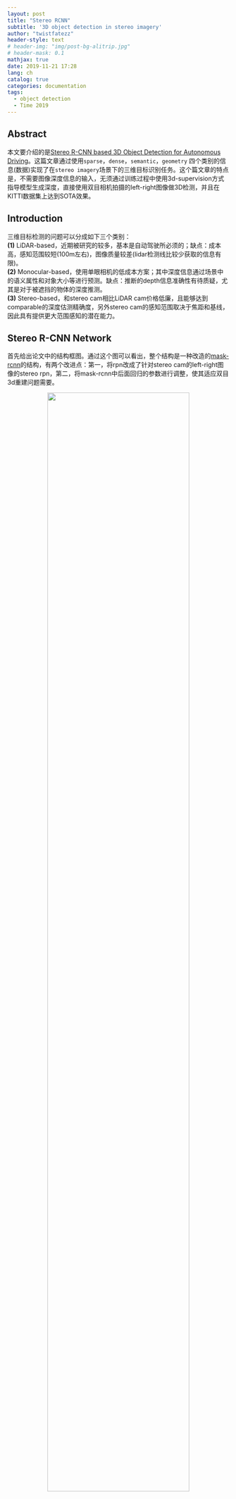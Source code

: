 ```yaml
---
layout: post
title: "Stereo RCNN"
subtitle: '3D object detection in stereo imagery'
author: "twistfatezz"
header-style: text
# header-img: "img/post-bg-alitrip.jpg"
# header-mask: 0.1
mathjax: true
date: 2019-11-21 17:28 
lang: ch 
catalog: true 
categories: documentation
tags:
  - object detection 
  - Time 2019
---
```

## Abstract
本文要介绍的是[Stereo R-CNN based 3D Object Detection for Autonomous Driving](https://arxiv.org/pdf/1902.09738.pdf)。这篇文章通过使用`sparse`，`dense`，`semantic`，`geometry` 四个类别的信息(数据)实现了在`stereo imagery`场景下的三维目标识别任务。这个篇文章的特点是，不需要图像深度信息的输入，无须通过训练过程中使用3d-supervision方式指导模型生成深度，直接使用双目相机拍摄的left-right图像做3D检测，并且在KITTI数据集上达到SOTA效果。

## Introduction
三维目标检测的问题可以分成如下三个类别：<br>
**(1)** LiDAR-based，近期被研究的较多，基本是自动驾驶所必须的；缺点：成本高，感知范围较短(100m左右)，图像质量较差(lidar检测线比较少获取的信息有限)。 <br>
**(2)** Monocular-based，使用单眼相机的低成本方案；其中深度信息通过场景中的语义属性和对象大小等进行预测。缺点：推断的depth信息准确性有待质疑，尤其是对于被遮挡的物体的深度推测。<br>
**(3)** Stereo-based，和stereo cam相比LiDAR cam价格低廉，且能够达到comparable的深度估测精确度，另外stereo cam的感知范围取决于焦距和基线，因此具有提供更大范围感知的潜在能力。<br>


## Stereo R-CNN Network 
首先给出论文中的结构框图。通过这个图可以看出，整个结构是一种改造的[mask-rcnn](/documentation/2019/10/16/post-mask-rcnn/)的结构，有两个改进点：第一，将rpn改成了针对stereo cam的left-right图像的stereo rpn，第二，将mask-rcnn中后面回归的参数进行调整，使其适应双目3d重建问题需要。
<center><img src="/img/in-post/stereo_rcnn/structure.pdf" width="80%"></center>

### Stereo RPN
rpn用于分类和回归的不同任务相关的bbox如下图。
<center><img src="/img/in-post/stereo_rcnn/gt_bbox.pdf" width="80%"></center>

**objectness classification** <br>
取$$left\_gt\_bbox\cup right\_gt\_bbox=union\_bbox$$作为目标框 <br>
$$positive\_anchor:$$ $$iou(anchor,union\_bbox)>0.7$$ <br>
$$negtive\_anchor: iou(anchor,union\_bbox)<0.3$$ <br>

**stereo bbox regression** <br>
左边右边的bbox分别有自己的水平位置和宽度，但是共享一组垂直位置和高度(左目和右目图像在垂直方向已经经过对齐)
$$left\_gt\_bbox$$和$$right\_gt\_bbox$$均作为目标框 <br>
待回归参数：$$\left [u,w,u',w',v,h \right]$$，<br>
参数含义：$$\left[ left\_bbox\_x, left\_bbox\_width, right\_bbox\_x, right\_bbox\_width, bbox\_y, height \right]$$ <br>

最后分别在左侧和右侧roi上使用NMS以减少冗余，训练时左右两侧nms取top_2000，测试时候，nms取top_300。

### Stereo R-CNN

**[Stereo Regression]**
stereo reg branch中分别预测4个量：<br>
**(1)** object_class <br> 

**(2)** stereo_bbox，其中正负样本的定义为：<br>
正样本: $$iou(gt\_left\_bbox,left\_roi)>0.5 \; \& \& \; iou(gt\_right\_bbox,right\_roi)>0.5$$ <br>
负样本: $$max(iou(gt\_left\_bbox,left\_roi), iou(gt\_right\_bbox,right\_roi)) \in [0.5,0.1)$$

**(3)** dimension，先统计平均的尺寸作为基准值，然后网络回归的是相对量 <br>

**(4)** viewpoint_angle，如下图所示 <br>
<center><img src="/img/in-post/stereo_rcnn/angle.pdf" width="40%"></center>
$\theta$为相机坐标系下的朝向角(orientation)，$\beta$为相机中心点下的方位角(azimuth)，viewpoint_angle不是$\theta$不能够通过相机拍摄图像中直接观察得到，回归的量是视野角(viewpoint angle)，定义为$$\alpha=\theta+\beta$$，其中 $$\beta=arctan(−\frac{x_c}{z_c})$$$$(x,z是摄像机坐标系的数值)$$，并且考虑到连续性，回归量为 $$\left[ sin\alpha,cos\alpha \right ]$$。关于为什么要回归视野角而不是朝向角，参见原论文中的描述：

> In some cases where less than two side-surfaces can be completely observed and no perspective keypoint up (e.g., truncation, orthographic projection), the orientation and dimensions are unobservable from pure geometry constraints. We use the viewpoint angle α to compensate the unobservable states. <br> [`explain:`]即在某些情况下，只能看到少于两个侧面的物体，此时朝向角无法计算，因此通过回归在3d坐标中的视野角(在2d图像中观察不到)是有必要的。



**[Keypoint Prediction]**
只有双目图像中左边的图像对应的网络中的roi用于产生相应的图像的keypoints。
<center><img src="/img/in-post/stereo_rcnn/keypoint.pdf" width="60%"></center>

**(1) 3d semantic keypoints** 世界坐标系中的汽车中的四个角点 <br>
**(2) boundary keypoints** 图像坐标系中汽车的2d_bbox的左下和右下两个角点 <br>
**(3) perspective keypoints** 透视关键点，图像坐标系中位于两个boundary keypoints之间的反应物体3d透视信息的点 <br>
**(4) details** 类似mask-rcnn，在keypoint检测用的$6\times 28\times 28$的feature map的基础上，因为关键点只有图像坐标$u$方向才提供了额外的信息，所以对上述feature map中每列进行累加，最终输出$6\times 28$的向量。前面的4个通道($4\times 28$)代表了4个世界坐标系中的`3d semantic keypoints`投影到$u$坐标下形成一个`perspective keypoint`的概率，对$4\times 28$应用softmax就得到了是哪一个`semantic keypoint`产生了`perspective keypoint`以及产生的`perspective keypoint`的$u$方向坐标，后2个通道($2\times 28$)代表该$u$坐标是左右`boundary keypoints`的概率，分别对每个$1\times 28$应用softmax，就可以得到两个边缘角点的坐标。

### Dense 3D Box Alignment
这一部分介绍利用已知的2d信息获取3d_bbox的方式。3d_bbox状态可以用$$x=\left \{x,y,z,\theta \right\}$$和$w,h,l$表示，分别表示3d中心位置和相机坐标系下的朝向角。那么给定左右2d_bbox，perspective_bbox和dimension，可以通过最小化2d_bbox和keypoint和3d_bbox产生的投影之间的误差来求解相应的模型参数。

立体框和透视关键点中提取了七个测量值：$$z=\left \{u_l，v_t，u_r，v_b，u'_l，u'_r，u_p \right \}$$，分别代表left_2d_bbox的left，top，right，bottom的坐标，right_2d_bbox的左右边缘点perspective_keypoint的$u$方向坐标。给定透视关键点，结合2d_bbox中的边缘信息，可以推断出3d_bbox和2d_bbox之间的关系(如下图)。
<center><img src="/img/in-post/stereo_rcnn/projection.pdf" width="80%"></center>

用$b$代表stereo cam的基线长度，$w,h,l$表示回归的3d_bbox的$width,height,length$，由于所有的keypoint信息都是来自左目，所以$$\left \{\frac{w}{2},\frac{l}{2} \right \}$$的符号根据3d_bbox的角度$\theta$进行相应的改变。

left_2d_bbox的左上点的坐标为$(u_l,v_t)$，则根据3d世界坐标系到3d相机坐标系再到3d图像坐标系之间的透视投影关系得到：
$$
\left[\begin{array}{c}{u_{l}} \\ {v_{t}} \\ {1}\end{array}\right]=K \cdot\left[\begin{array}{c}{x_{\text {cam}}^{t l}} \\ {y_{\text {cam}}^{t l}} \\ {z_{\text {cam}}^{t l}}\end{array}\right] \doteq K \cdot T_{\text {cam}}^{o b j} \cdot\left[\begin{array}{c}{x_{o b j}^{t l}} \\ {y_{o b j}^{t l}} \\ {z_{o b j}^{t l}}\end{array}\right]=\left[\begin{array}{c}{x} \\ {y} \\ {z}\end{array}\right]+\left[\begin{array}{ccc}{\cos \theta} & {0} & {\sin \theta} \\ {0} & {1} & {0} \\ {-\sin \theta} & {0} & {\cos \theta}\end{array}\right] \cdot\left[\begin{array}{c}{-\frac{w}{2}} \\ {-\frac{h}{2}} \\ {-\frac{l}{2}}\end{array}\right]
$$

其中$K$为相机的内参矩阵，$T_{cam}^{obj}$为世界坐标系中的点对应到相机坐标系下的转化矩阵(这是一种刚性变换)，$\text {(.)\_{obj}}$表示在世界坐标系下点的坐标，$\text {(.)\_{cam}}$表示在相机坐标系下的坐标。

left_2d_bbox的右下点的坐标为$(u_r,v_b)$，同理可以得到：
$$
\left[\begin{array}{c}{u_{r}} \\ {v_{b}} \\ {1}\end{array}\right]=K \cdot\left[\begin{array}{c}{x_{c a m}^{t l}} \\ {y_{c a m}^{l l}} \\ {z_{c a m}^{t l}}\end{array}\right] \doteq K \cdot T_{c a m}^{o b j} \cdot\left[\begin{array}{c}{x_{o b j}^{t l}} \\ {y_{o b j}^{t l}} \\ {z_{o b j}^{t l}}\end{array}\right]=\left[\begin{array}{c}{x} \\ {y} \\ {z}\end{array}\right]+\left[\begin{array}{ccc}{\cos \theta} & {0} & {\sin \theta} \\ {0} & {1} & {0} \\ {-\sin \theta} & {0} & {\cos \theta}\end{array}\right] \cdot\left[\begin{array}{c}{\frac{w}{2}} \\ {\frac{h}{2}} \\ {-\frac{l}{2}}\end{array}\right]
$$

同理可以根据透视投影的关系得到right_2d_bbox两个`boundary keypoint`以及`perspective keypoint`，最终整理可以得到论文中的七个等式关系：

$$
\left\{\begin{array}{l}{u_{l}=\left(x-\frac{w}{2} \cos \theta-\frac{l}{2} \sin \theta\right) /\left(z+\frac{w}{2} \sin \theta-\frac{l}{2} \cos \theta\right)} \\ {v_{t}=\left(y-\frac{h}{2}\right) /\left(z+\frac{w}{2} \sin \theta-\frac{l}{2} \cos \theta\right)} \\ {u_{r}=\left(x+\frac{w}{2} \cos \theta+\frac{l}{2} \sin \theta\right) /\left(z-\frac{w}{2} \sin \theta+\frac{l}{2} \cos \theta\right)} \\ {v_{b}=\left(y+\frac{h}{2}\right) /\left(z-\frac{w}{2} \sin \theta+\frac{l}{2} \cos \theta\right)} \\ {u_{l}^{\prime}=\left(x-b-\frac{w}{2} \cos \theta-\frac{l}{2} \sin \theta\right) /\left(z+\frac{w}{2} \sin \theta-\frac{l}{2} \cos \theta\right)} \\ {u_{r}^{\prime}=\left(x-b+\frac{w}{2} \cos \theta+\frac{l}{2} \sin \theta\right) /\left(z-\frac{w}{2} \sin \theta+\frac{l}{2} \cos \theta\right)} \\ {u_{p}=\left(x+\frac{w}{2} \cos \theta-\frac{l}{2} \sin \theta\right) /\left(z-\frac{w}{2} \sin \theta-\frac{l}{2} \cos \theta\right)}\end{array}\right.
$$

其中$b$为双目的基线长(baseline)。以上方程组可用`Gauss-Newton`法求解。

## Dense 3D Box Alignment
这一部分是针对上面得到的3d_bbox进行后处理的流程。作者认为，上述得到的结果都是在`目标检测`层面的信息进行整合加工得到的，而使用更细粒度的语义信息能够很好的改善结果。并且，作者说明了，使用`pixel-level information`的意义不是要获得`pixel-level result`，目标不是对于图像中的每一个点都估计出其3d_depth。这部分的目标参考原文：

> (1) We only solve the disparity of the 3D bounding box center while using the dense object patch, i.e., we use plenty of pixel measurements to solve one single variable. <br>
> (2) To exclude the pixel belonging to the background or other objects, we define a valid RoI as the region is between the left-right boundary keypoints and lies in the bottom halves of the 3D box since the bottom halves of vehicles fits the 3D box more tightly. [参见下图]

<center><img src="/img/in-post/stereo_rcnn/post_process.pdf" width="50%"></center>

> For a pixel located at the normalized coordinate $(u_i,v_i)$ in the valid RoI of the left image, the photometric error can be defined as:

$$
\mathbf{e}_{i}=\left\|I_{l}\left(u_{i}, v_{i}\right)-I_{r}\left(u_{i}-\frac{b}{z+\Delta z_{i}}, v_{i}\right)\right\|
$$

> where we use $I_l,I_r$ to denote the 3-channels RGB vector of left and right image respectively; $\delta z_i = z_i−z$ the depth differences of pixel $i$ with the 3D box center; and $b$ the baseline length. $z$ is the only objective variable we want to solve.

## Result
<center><img src="/img/in-post/stereo_rcnn/result.pdf" width="80%"></center>

<center><img src="/img/in-post/stereo_rcnn/result2.pdf" width="80%"></center>

## Reference

> 1 当使用inline数学公式且公式经过GFM排版之后都在同一行 使用`$...$`符号<br>
> 2 当希望数学公式单独成行或者经过GFM排版之后占用多行 应当使用`$$...$$`符号<br>
> 3 对于表示条件概率 需要表示竖线的时候`|` 应当使用`\mid` 而不是直接在键盘上打出`|` => 容易被编辑器认为是一个md制表符<br>
> 4 在md引入图片的时候 不要使用`<center>`和`</center>` 在这篇文档的编辑过程中vscode的preview插件在使用了上述符号之后 导致下一段的数学公式预览显示不正常<br>
> 5 使用md的时候 单独的两段文字上下需要空出一行<br>
> 6 想要强制换行的时候 需要使用`<br>`而不是`<enter>`<br>
> 7 特殊字符如果想要避免和md解析关键字冲突 应当使用``将关键字包含在内